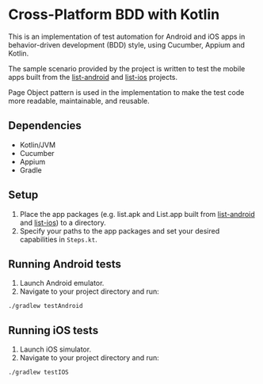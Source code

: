 # Cross-Platform BDD with Kotlin
This is an implementation of test automation for Android and iOS apps in behavior-driven development (BDD) style, using Cucumber, Appium and Kotlin.

The sample scenario provided by the project is written to test the mobile apps built from the [list-android](https://github.com/cyliong/list-android) and [list-ios](https://github.com/cyliong/list-ios) projects.

Page Object pattern is used in the implementation to make the test code more readable, maintainable, and reusable.

## Dependencies
- Kotlin/JVM
- Cucumber
- Appium
- Gradle

## Setup
1. Place the app packages (e.g. list.apk and List.app built from [list-android](https://github.com/cyliong/list-android) and [list-ios](https://github.com/cyliong/list-ios)) to a directory.
2. Specify your paths to the app packages and set your desired capabilities in `Steps.kt`.

## Running Android tests
1. Launch Android emulator.
2. Navigate to your project directory and run:
```
./gradlew testAndroid
```

## Running iOS tests
1. Launch iOS simulator.
2. Navigate to your project directory and run:
```
./gradlew testIOS
```